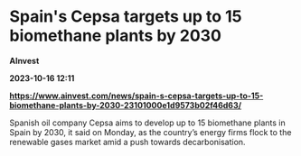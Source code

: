 # Spain's Cepsa targets up to 15 biomethane plants by 2030
**AInvest**

**2023-10-16 12:11**

**https://www.ainvest.com/news/spain-s-cepsa-targets-up-to-15-biomethane-plants-by-2030-23101000e1d9573b02f46d63/**

Spanish oil company Cepsa aims to develop up to 15 biomethane plants in Spain by 2030, it said on Monday, as the country’s energy firms flock to the renewable gases market amid a push towards decarbonisation.